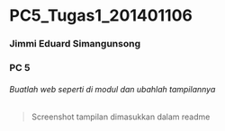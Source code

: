 # PC5_Tugas1_201401106
### Jimmi Eduard Simangunsong
### PC 5


###### Buatlah web seperti di modul dan ubahlah tampilannya 
> Screenshot tampilan dimasukkan dalam readme
